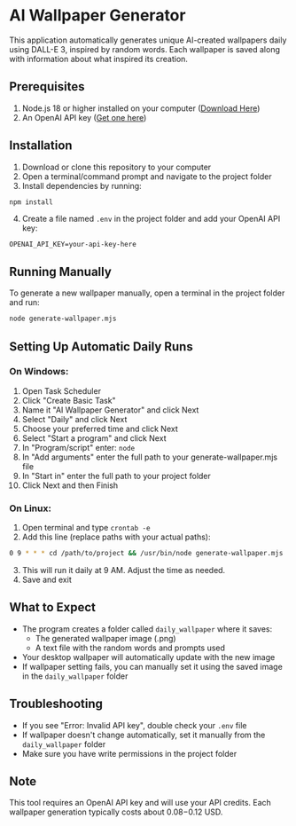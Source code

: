 # AI Wallpaper Generator

This application automatically generates unique AI-created wallpapers daily using DALL-E 3, inspired by random words. Each wallpaper is saved along with information about what inspired its creation.

## Prerequisites

1. Node.js 18 or higher installed on your computer ([Download Here](https://nodejs.org/))
2. An OpenAI API key ([Get one here](https://platform.openai.com/account/api-keys))

## Installation

1. Download or clone this repository to your computer
2. Open a terminal/command prompt and navigate to the project folder
3. Install dependencies by running:

```bash
npm install
```

4. Create a file named `.env` in the project folder and add your OpenAI API key:

```plaintext
OPENAI_API_KEY=your-api-key-here
```

## Running Manually

To generate a new wallpaper manually, open a terminal in the project folder and run:

```bash
node generate-wallpaper.mjs
```

## Setting Up Automatic Daily Runs

### On Windows:

1. Open Task Scheduler
2. Click "Create Basic Task"
3. Name it "AI Wallpaper Generator" and click Next
4. Select "Daily" and click Next
5. Choose your preferred time and click Next
6. Select "Start a program" and click Next
7. In "Program/script" enter: `node`
8. In "Add arguments" enter the full path to your generate-wallpaper.mjs file
9. In "Start in" enter the full path to your project folder
10. Click Next and then Finish

### On Linux:

1. Open terminal and type `crontab -e`
2. Add this line (replace paths with your actual paths):
```bash
0 9 * * * cd /path/to/project && /usr/bin/node generate-wallpaper.mjs
```
3. This will run it daily at 9 AM. Adjust the time as needed.
4. Save and exit

## What to Expect

- The program creates a folder called `daily_wallpaper` where it saves:
  - The generated wallpaper image (.png)
  - A text file with the random words and prompts used
- Your desktop wallpaper will automatically update with the new image
- If wallpaper setting fails, you can manually set it using the saved image in the `daily_wallpaper` folder

## Troubleshooting

- If you see "Error: Invalid API key", double check your `.env` file
- If wallpaper doesn't change automatically, set it manually from the `daily_wallpaper` folder
- Make sure you have write permissions in the project folder

## Note

This tool requires an OpenAI API key and will use your API credits. Each wallpaper generation typically costs about $0.08-$0.12 USD.
```
